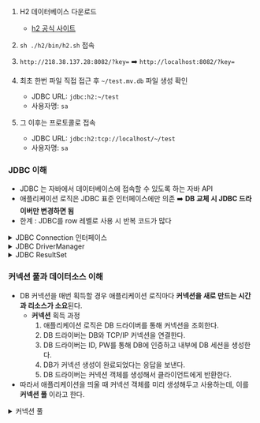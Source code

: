 

1. H2 데이터베이스 다운로드
   - [h2 공식 사이트](https://www.h2database.com/html/download-archive.html)

2. `sh ./h2/bin/h2.sh` 접속
3. `http://218.38.137.28:8082/?key=` ➡️ `http://localhost:8082/?key=`
4. 최초 한번 파일 직접 접근 후 `~/test.mv.db` 파일 생성 확인
   - JDBC URL: `jdbc:h2:~/test`
   - 사용자명: `sa`
5. 그 이후는 프로토콜로 접속
   - JDBC URL: `jdbc:h2:tcp://localhost/~/test`
   - 사용자명: `sa`



### JDBC 이해
- JDBC 는 자바에서 데이터베이스에 접속할 수 있도록 하는 자바 API
- 애플리케이션 로직은 JDBC 표준 인터페이스에만 의존 ➡️ **DB 교체 시 JDBC 드라이버만 변경하면 됨**
- 한계 : JDBC를 row 레벨로 사용 시 반복 코드가 많다
<details>
<summary>JDBC Connection 인터페이스</summary>
<div markdown="1">
  
- jdbc는 java.sql.Connection 표준 커넥션 인터페이스를 정의함
- H2 데이터베이스 드라이버는 JDBC Connection 인터페이스를 구현한 `org.h2.jdbc.jdbcConnection` 구현체를 제공
</div>
</details>

<details>
<summary>JDBC DriverManager </summary>
<div markdown="1">
  
- 애플리케이션 로직에서 커넥션이 필요하면 `DriverManager.getConnection()` 호출
- `DriverManager`는 라이브러리에 등록된 드라이버 목록을 자동으로 인식 
- 이 드라이버들에게 순차적으로 커넥션을 획득할 수 있는지 확인함
- 이렇게 찾은 커넥션 구현체가 클라이언트에게 반환됨
</div>
</details>

<details>
<summary>JDBC ResultSet </summary>
<div markdown="1">

- `ResultSet`은 아래와 같이 생긴 데이터 구조

   ![27B4443359753B7C04](https://github.com/thdefn/Deep-Dive-SpringDB/assets/80521474/a6f12b45-b1f4-4d0b-89ab-7a26092f6c17)

- `Cursor` : `ResultSet` 내부에 있는 커서를 이동해서 데이터를 조회
  - `rs.next()` 를 호출하면 커서가 이동하고, row 존재 여부를 반환
    - `rs.next()` 결과가 `true`면 커서의 이동 결과 데이터가 있다는 뜻
    - `rs.next()` 결과가 `false`면 커서의 이동 결과 데이터가 없다는 뜻
</div>
</details>


### 커넥션 풀과 데이터소스 이해
- DB 커넥션을 매번 획득할 경우 애플리케이션 로직마다 **커넥션을 새로 만드는 시간과 리소스가 소요**된다.
    - **커넥션** 획득 과정
      1. 애플리케이션 로직은 DB 드라이버를 통해 커넥션을 조회한다.
      2. DB 드라이버는 DB와 TCP/IP 커넥션을 연결한다.
      3. DB 드라이버는 ID, PW를 통해 DB에 인증하고 내부에 DB 세션을 생성한다.
      4. DB가 커넥션 생성이 완료되었다는 응답을 보낸다.
      5. DB 드라이버는 커넥션 객체를 생성해서 클라이언트에게 반환한다.
- 따라서 애플리케이션을 띄울 때 커넥션 객체를 미리 생성해두고 사용하는데, 이를 **커넥션 풀** 이라고 한다.
<details>
<summary>커넥션 풀 </summary>
<div markdown="1">

- **커넥션 풀**을 통한 커넥션 획득 과정
    1. 애플리케이션을 띄우는 시점에 커넥션 풀은 필요한만큼 커넥션을 미리 확보해서 풀에 보관한다.
    2. 애플리케이션 로직이 커넥션 풀에 커넥션을 요청하면 커넥션은 자신이 가지고 있는 커넥션 중 하나를 반환한다.
    3. 애플리케이션 로직은 해당 커넥션을 사용해서 SQL을 DB에 전달하고 그 결과를 받는다. 
        - 커넥션 풀에 들어 있는 커넥션은 DB와 TCP/IP 커넥션이 연결되어 있는 상태이기 때문에 언제든지 즉시 SQL을 전달할 수 있다.
    4. 애플리케이션 로직이 커넥션을 모두 사용하면, 커넥션이 살아 있는 상태로 커넥션 풀에 해당 커넥션을 반환한다.
- 커넥션 풀을 이용하면 애플리케이션 로직에 DB와 커넥션을 맺는 시간이 소요되지 않는다.
- 커넥션 풀은 서버 당 최대 커넥션 수를 제한할 수 있어, DB를 보호한다.

  
  ![image](https://github.com/thdefn/Deep-Dive-SpringDB/assets/80521474/45434bc9-b7b2-4348-97d0-f9ccb1789bd8)




</div>
</details>
